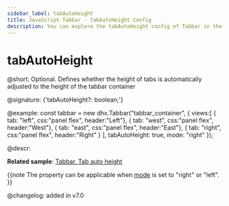 ```yaml
---
sidebar_label: tabAutoHeight
title: JavaScript Tabbar - tabAutoHeight Config 
description: You can explore the tabAutoHeight config of Tabbar in the documentation of the DHTMLX JavaScript UI library. Browse developer guides and API reference, try out code examples and live demos, and download a free 30-day evaluation version of DHTMLX Suite.
---
```


# tabAutoHeight

@short: Optional. Defines whether the height of tabs is automatically adjusted to the height of the tabbar container

@signature: {'tabAutoHeight?: boolean;'}

@example:
const tabbar = new dhx.Tabbar("tabbar_container", {
    views:[
        { tab: "left", css:"panel flex", header:"Left"},
        { tab: "west", css:"panel flex", header:"West"},
        { tab: "east", css:"panel flex", header:"East"},
        { tab: "right", css:"panel flex", header:"Right" }
    ],
    tabAutoHeight: true,
    mode: "right"
});

@descr:

**Related sample**: [Tabbar. Tab auto height](https://snippet.dhtmlx.com/pqvycp1c)

{{note The property can be applicable when [mode](tabbar/api/tabbar_mode_config.md) is set to "right" or "left". }}

@changelog: added in v7.0

[comment]: # (@related: tabbar/configuring_tabbar.md#autosize-for-tabs)
